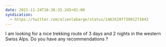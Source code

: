 ```yaml
---
date: 2021-11-24T16:26:33.245+01:00
syndication:
  - https://twitter.com/alienlebarge/status/1463529773901271043
---
```

I am looking for a nice trekking route of 3 days and 2 nights in the western Swiss Alps. Do you have any recommendations ?
